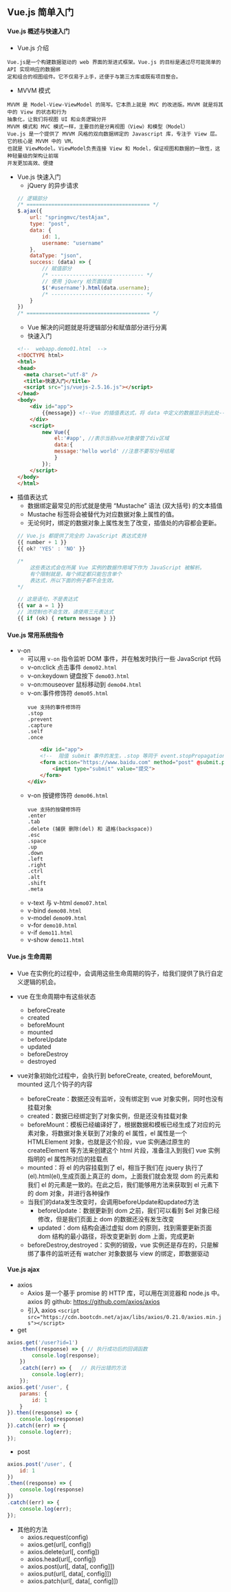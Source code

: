 ## Vue.js 简单入门

#### Vue.js 概述与快速入门

* Vue.js 介绍
```text
Vue.js是一个构建数据驱动的 web 界面的渐进式框架。Vue.js 的目标是通过尽可能简单的 API 实现响应的数据绑
定和组合的视图组件。它不仅易于上手，还便于与第三方库或既有项目整合。
```
* MVVM 模式
```text
MVVM 是 Model-View-ViewModel 的简写。它本质上就是 MVC 的改进版。MVVM 就是将其中的 View 的状态和行为
抽象化，让我们将视图 UI 和业务逻辑分开
MVVM 模式和 MVC 模式一样，主要目的是分离视图（View）和模型（Model）
Vue.js 是一个提供了 MVVM 风格的双向数据绑定的 Javascript 库，专注于 View 层。它的核心是 MVVM 中的 VM，
也就是 ViewModel。ViewModel负责连接 View 和 Model，保证视图和数据的一致性，这种轻量级的架构让前端
开发更加高效、便捷
```
* Vue.js 快速入门
    - jQuery 的异步请求
    ```javascript
    // 逻辑部分
    /* ======================================== */
    $.ajax({
        url: "springmvc/testAjax",
        type: "post",
        data: {
            id: 1,
            username: "username"
        },
        dataType: "json",
        success: (data) => {
            // 赋值部分
            /* ------------------------------ */
            // 使用 jQuery 给页面赋值
            $('#username').html(data.username);
            /* ------------------------------ */
        }
    })
    /* ======================================== */
    ```
    - Vue 解决的问题就是将逻辑部分和赋值部分进行分离
    - 快速入门
    ```html
    <!--  webapp.demo01.html  -->
    <!DOCTYPE html>
    <html>
    <head>
      <meta charset="utf-8" />
      <title>快速入门</title>
      <script src="js/vuejs-2.5.16.js"></script>
    </head>
    <body>
        <div id="app">
            {{message}} <!--Vue 的插值表达式，将 data 中定义的数据显示到此处-->
        </div>
        <script>
            new Vue({
                el:'#app', //表示当前vue对象接管了div区域
                data:{
                message:'hello world' //注意不要写分号结尾
                }
            });
        </script>
    </body>
    </html>
    ```
* 插值表达式
    - 数据绑定最常见的形式就是使用 “Mustache” 语法 (双大括号) 的文本插值
    - Mustache 标签将会被替代为对应数据对象上属性的值。
    - 无论何时，绑定的数据对象上属性发生了改变，插值处的内容都会更新。
    ```javascript
    // Vue.js 都提供了完全的 JavaScript 表达式支持
    {{ number + 1 }}
    {{ ok? 'YES' : 'NO' }}
  
    /* 
        这些表达式会在所属 Vue 实例的数据作用域下作为 JavaScript 被解析。
        有个限制就是，每个绑定都只能包含单个
        表达式，所以下面的例子都不会生效。
    */
  
    // 这是语句，不是表达式
    {{ var a = 1 }}
    // 流控制也不会生效，请使用三元表达式
    {{ if (ok) { return message } }}
    ```

#### Vue.js 常用系统指令
* v-on
    - 可以用 `v-on` 指令监听 DOM 事件，并在触发时执行一些 JavaScript 代码
    - v-on:click 点击事件 `demo02.html`
    - v-on:keydown 键盘按下 `demo03.html`
    - v-on:mouseover 鼠标移动到 `demo04.html`
    - v-on:事件修饰符 `demo05.html`
        ```text
        vue 支持的事件修饰符
        .stop
        .prevent
        .capture
        .self
        .once
        
        ```
        ```html
            <div id="app">
            <!--  阻值 submit 事件的发生，.stop 等同于 event.stopPropagation(); 即停止事件传播  -->  
            <form action="https://www.baidu.com" method="post" @submit.prevent>
                <input type="submit" value="提交">
            </form>
        </div>
        ```
    - v-on 按键修饰符 `demo06.html`
        ```text
        vue 支持的按键修饰符
        .enter 
        .tab
        .delete (捕获 删除(del) 和 退格(backspace))
        .esc
        .space
        .up
        .down
        .left
        .right
        .ctrl
        .alt
        .shift
        .meta
        ```
    - v-text 与 v-html `demo07.html`
    - v-bind `demo08.html`
    - v-model `demo09.html`
    - v-for `demo10.html`
    - v-if `demo11.html`
    - v-show `demo11.html`

#### Vue.js 生命周期

* Vue 在实例化的过程中，会调用这些生命周期的钩子，给我们提供了执行自定义逻辑的机会。
* vue 在生命周期中有这些状态
    - beforeCreate
    - created
    - beforeMount
    - mounted
    - beforeUpdate
    - updated
    - beforeDestroy
    - destroyed
    
* vue对象初始化过程中，会执行到 beforeCreate, created, beforeMount, mounted 这几个钩子的内容
    - beforeCreate：数据还没有监听，没有绑定到 vue 对象实例，同时也没有挂载对象
    - created：数据已经绑定到了对象实例，但是还没有挂载对象
    - beforeMount：模板已经编译好了，根据数据和模板已经生成了对应的元素对象，将数据对象关联到了对象的 el 属性，el 属性是一个 HTMLElement 对象，也就是这个阶段，vue 实例通过原生的 createElement 等方法来创建这个 html 片段，准备注入到我们 vue 实例指明的 el 属性所对应的挂载点
    - mounted：将 el 的内容挂载到了 el，相当于我们在 jquery 执行了 (el).html(el),生成页面上真正的 dom，上面我们就会发现 dom 的元素和我们 el 的元素是一致的。在此之后，我们能够用方法来获取到 el 元素下的 dom 对象，并进行各种操作
    - 当我们的data发生改变时，会调用beforeUpdate和updated方法 
        - beforeUpdate：数据更新到 dom 之前，我们可以看到 $el 对象已经修改，但是我们页面上 dom 的数据还没有发生改变
        - updated：dom 结构会通过虚拟 dom 的原则，找到需要更新页面 dom 结构的最小路径，将改变更新到 dom 上面，完成更新
    - beforeDestroy,destroyed：实例的销毁，vue 实例还是存在的，只是解绑了事件的监听还有 watcher 对象数据与 view 的绑定，即数据驱动

#### Vue.js ajax
* axios
    - Axios 是一个基于 promise 的 HTTP 库，可以用在浏览器和 node.js 中。axios 的 github: <https://github.com/axios/axios>
    - 引入 axios `<script src="https://cdn.bootcdn.net/ajax/libs/axios/0.21.0/axios.min.js"></script>`
* get
```javascript
axios.get('/user?id=1')
    .then((response) => { // 执行成功后的回调函数
        console.log(response);
    })
    .catch((err) => {   // 执行出错的方法
        console.log(err);
    });
axios.get('/user', {
    params: {
        id: 1
    } 
}).then((response) => {
    console.log(response)
}).catch((err) => {
    console.log(err);
});
```  
* post
```javascript
axios.post('/user', {
    id: 1
})
.then((response) => {
    console.log(response)
})
.catch((err) => {
    console.log(err);
});
```  
* 其他的方法
    - axios.request(config)
    - axios.get(url[, config])
    - axios.delete(url[, config])
    - axios.head(url[, config])
    - axios.post(url[, data[, config]])
    - axios.put(url[, data[, config]])
    - axios.patch(url[, data[, config]])
